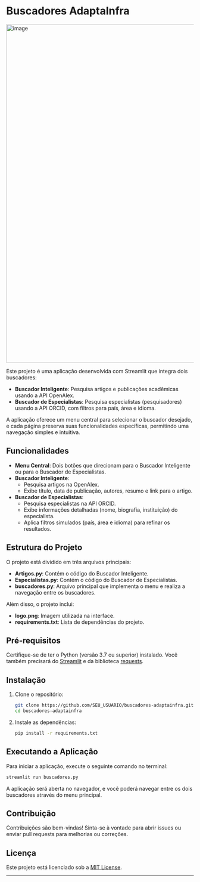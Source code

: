# Buscadores AdaptaInfra

<img width="908" alt="image" src="https://github.com/user-attachments/assets/871f5499-9f97-4ac9-b84a-0adcb55a75a5" />

Este projeto é uma aplicação desenvolvida com Streamlit que integra dois buscadores:

- **Buscador Inteligente**: Pesquisa artigos e publicações acadêmicas usando a API OpenAlex.
- **Buscador de Especialistas**: Pesquisa especialistas (pesquisadores) usando a API ORCID, com filtros para país, área e idioma.

A aplicação oferece um menu central para selecionar o buscador desejado, e cada página preserva suas funcionalidades específicas, permitindo uma navegação simples e intuitiva.

## Funcionalidades

- **Menu Central**: Dois botões que direcionam para o Buscador Inteligente ou para o Buscador de Especialistas.
- **Buscador Inteligente**:
  - Pesquisa artigos na OpenAlex.
  - Exibe título, data de publicação, autores, resumo e link para o artigo.
- **Buscador de Especialistas**:
  - Pesquisa especialistas na API ORCID.
  - Exibe informações detalhadas (nome, biografia, instituição) do especialista.
  - Aplica filtros simulados (país, área e idioma) para refinar os resultados.

## Estrutura do Projeto

O projeto está dividido em três arquivos principais:

- **Artigos.py**: Contém o código do Buscador Inteligente.
- **Especialistas.py**: Contém o código do Buscador de Especialistas.
- **buscadores.py**: Arquivo principal que implementa o menu e realiza a navegação entre os buscadores.

Além disso, o projeto inclui:

- **logo.png**: Imagem utilizada na interface.
- **requirements.txt**: Lista de dependências do projeto.

## Pré-requisitos

Certifique-se de ter o Python (versão 3.7 ou superior) instalado. Você também precisará do [Streamlit](https://streamlit.io/) e da biblioteca [requests](https://pypi.org/project/requests/).

## Instalação

1. Clone o repositório:

   ```bash
   git clone https://github.com/SEU_USUARIO/buscadores-adaptainfra.git
   cd buscadores-adaptainfra
   ```

2. Instale as dependências:
   ```bash
   pip install -r requirements.txt
   ```

## Executando a Aplicação

Para iniciar a aplicação, execute o seguinte comando no terminal:

```bash
streamlit run buscadores.py
```

A aplicação será aberta no navegador, e você poderá navegar entre os dois buscadores através do menu principal.

## Contribuição

Contribuições são bem-vindas! Sinta-se à vontade para abrir issues ou enviar pull requests para melhorias ou correções.

## Licença

Este projeto está licenciado sob a [MIT License](LICENSE).

---
